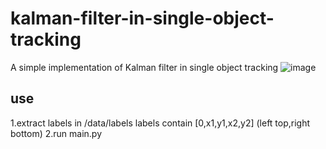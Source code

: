 # kalman-filter-in-single-object-tracking
A simple implementation of Kalman filter in single object tracking
![image](https://user-images.githubusercontent.com/43487003/132662896-7ded9343-39e0-474f-b8dc-0b63ca9b80ef.png)

## use
1.extract labels in /data/labels
labels contain [0,x1,y1,x2,y2] (left top,right bottom)
2.run main.py
